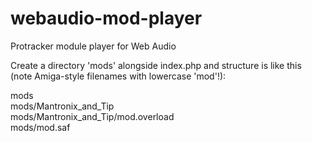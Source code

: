 webaudio-mod-player
===================

Protracker module player for Web Audio

Create a directory 'mods' alongside index.php and structure is like this (note Amiga-style filenames with lowercase 'mod'!):

mods<br/>
mods/Mantronix_and_Tip<br/>
mods/Mantronix_and_Tip/mod.overload<br/>
mods/mod.saf<br/>

